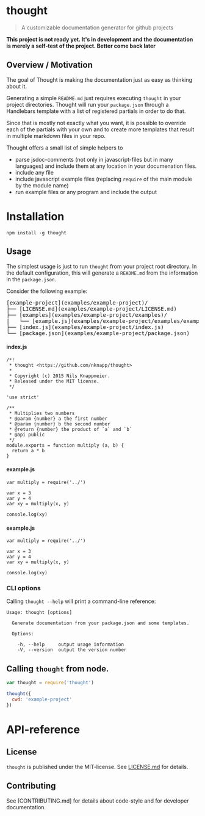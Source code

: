 # thought

> A customizable documentation generator for github projects

**This project is not ready yet. It's in development and the documentation is merely a self-test
of the project. Better come back later**


## Overview / Motivation

The goal of Thought is making the documentation just as easy as thinking about it.

Generating a simple `README.md` just requires executing `thought` in your project directories.
Thought will run your `package.json` through a Handlebars template with a list of registered partials in order to 
do that.

Since that is mostly not exactly what you want, it is possible to override each of the partials with your own 
and to create more templates that result in multiple markdown files in your repo.

Thought offers a small list of simple helpers to

* parse jsdoc-comments (not only in javascript-files but in many languages) and include them at any location in 
  your documenation files. 
* include any file
* include javascript example files (replacing `require` of the main module by the module name)
* run example files or any program and include the output
 




# Installation

```
npm install -g thought
```


## Usage


The simplest usage is just to run `thought` from your project root directory.
In the default configuration, this will generate a `README.md` from the information in the `package.json`.

Consider the following example: 

<pre>
[example-project](examples/example-project)/
├── [LICENSE.md](examples/example-project/LICENSE.md)
├── [examples](examples/example-project/examples)/
|   └── [example.js](examples/example-project/examples/example.js)
├── [index.js](examples/example-project/index.js)
└── [package.json](examples/example-project/package.json)
</pre>

#### index.js

```
/*!
 * thought <https://github.com/nknapp/thought>
 *
 * Copyright (c) 2015 Nils Knappmeier.
 * Released under the MIT license.
 */

'use strict'

/**
 * Multiplies two numbers
 * @param {number} a the first number
 * @param {number} b the second number
 * @return {number} the product of `a` and `b`
 * @api public
 */
module.exports = function multiply (a, b) {
  return a * b
}

```


#### example.js

```
var multiply = require('../')

var x = 3
var y = 4
var xy = multiply(x, y)

console.log(xy)

```


#### example.js

```
var multiply = require('../')

var x = 3
var y = 4
var xy = multiply(x, y)

console.log(xy)

```



### CLI options

Calling `thought --help` will print a command-line reference:

```
Usage: thought [options]

  Generate documentation from your package.json and some templates.

  Options:

    -h, --help     output usage information
    -V, --version  output the version number
```

## Calling `thought` from node.

```js
var thought = require('thought')

thought({
  cwd: 'example-project'
})
```


#  API-reference



## License

`thought` is published under the MIT-license. 
See [LICENSE.md](LICENSE.md) for details.

## Contributing 

See [CONTRIBUTING.md] for details about code-style and for developer documentation.